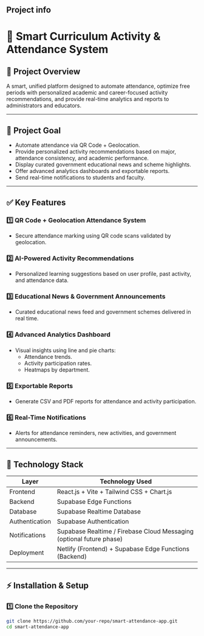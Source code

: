 ## Project info
# 🌟 Smart Curriculum Activity & Attendance System

## 🚀 Project Overview
A smart, unified platform designed to automate attendance, optimize free periods with personalized academic and career-focused activity recommendations, and provide real-time analytics and reports to administrators and educators.

---

## 🎯 Project Goal
- Automate attendance via QR Code + Geolocation.
- Provide personalized activity recommendations based on major, attendance consistency, and academic performance.
- Display curated government educational news and scheme highlights.
- Offer advanced analytics dashboards and exportable reports.
- Send real-time notifications to students and faculty.

---

## ✅ Key Features

### 1️⃣ QR Code + Geolocation Attendance System
- Secure attendance marking using QR code scans validated by geolocation.

### 2️⃣ AI-Powered Activity Recommendations
- Personalized learning suggestions based on user profile, past activity, and attendance data.

### 3️⃣ Educational News & Government Announcements
- Curated educational news feed and government schemes delivered in real time.

### 4️⃣ Advanced Analytics Dashboard
- Visual insights using line and pie charts:
    - Attendance trends.
    - Activity participation rates.
    - Heatmaps by department.

### 5️⃣ Exportable Reports
- Generate CSV and PDF reports for attendance and activity participation.

### 6️⃣ Real-Time Notifications
- Alerts for attendance reminders, new activities, and government announcements.

---

## 🧱 Technology Stack

| Layer            | Technology Used |
|------------------|---------------|
| Frontend         | React.js + Vite + Tailwind CSS + Chart.js |
| Backend          | Supabase Edge Functions |
| Database         | Supabase Realtime Database |
| Authentication   | Supabase Authentication |
| Notifications    | Supabase Realtime / Firebase Cloud Messaging (optional future phase) |
| Deployment       | Netlify (Frontend) + Supabase Edge Functions (Backend) |

---

## ⚡️ Installation & Setup

### 1️⃣ Clone the Repository
```bash
git clone https://github.com/your-repo/smart-attendance-app.git
cd smart-attendance-app

